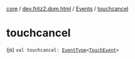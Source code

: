 [core](../../index.md) / [dev.fritz2.dom.html](../index.md) / [Events](index.md) / [touchcancel](./touchcancel.md)

# touchcancel

(js) `val touchcancel: `[`EventType`](../-event-type/index.md)`<`[`TouchEvent`](https://kotlinlang.org/api/latest/jvm/stdlib/org.w3c.dom/-touch-event/index.html)`>`